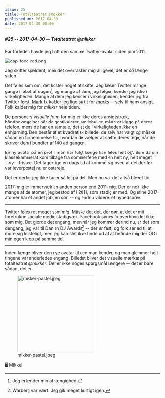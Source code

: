 ```yaml
---
issue: 25
title: Totalteatret @mikker
published_on: 2017-04-30
date: 2017-04-30 08:00
---
```


##### #25 -- 2017-04-30 -- Totalteatret @mikker

Før forleden havde jeg haft den samme Twitter-avatar siden juni 2011.

![cap-face-red.png](https://s3.brnbw.com/cap-face-red-YpdlvBAQqI.png)

Jeg skifter sjældent, men det overrasker mig alligevel, det er _så_ længe siden.

Det føles som om, det koster noget at skifte. Jeg læser Twitter mange gange i løbet af dagen[^1], og mange af dem, jeg følger, kender jeg ikke i virkeligheden. Mange af dem jeg kender i virkeligheden, kender jeg fra Twitter først. [Mark][] fx kalder jeg lige så tit for _[marks][]_ -- selv til hans ansigt. Folk kalder mig for _mikker_ hele tiden.

De personers _visuelle form_ for mig er ikke deres ansigtstræk, håndbevægelser når de gestikulerer, smilehuller, måde at kigge på deres telefon, mens de har en samtale, det at de i virkeligheden _ikke_ en enhjørning. Den består af et kvadratisk billede, de selv har valgt og måske sådan en fornemmelse for, hvordan de vælger at sætte deres tegn, når de skriver dem i bundter af 140 ad gangen.

En ny avatar på en profil, man har fulgt længe kan føles helt _off_. Som da din klassekammerat kom tilbage fra sommerferie med en helt ny, helt meget ..._ny_... frisure. Det tager lige en dags tid at komme sig over, at det der før var leverpostej nu er ostereje.

Det er derfor jeg ikke tager så let på det. Men nu var det altså blevet tid.

2017-mig er immervæk en anden person end 2011-mig. Der er nok ikke mange af de atomer, jeg bestod af i 2011, som stadig er med. Og mine 2017-atomer har et andet job, en søn -- og endnu vildere: et nyhedsbrev.

---

Twitter føles ret meget som _mig_. Måske det det, der gør, at det er mit foretrukne sociale medie stadigvæk. Facebook synes fx overhovedet ikke som mig. Det gjorde det engang, men når jeg kommer derind nu, er det som dengang, jeg var til Danish DJ Awards[^2] -- der _er_ fest, og folk ser ud til at more sig kosteligt, men jeg kan slet ikke finde ud af at befinde mig der OG i min egen krop på samme tid.

---

Inden længe bliver den nye avatar til den man kender, og man glemmer helt tingene var anderledes engang. Billedet bliver det visuelle mærkat på totalteatret _@mikker_. Der er ikke nogen spørgsmål længere -- det er bare sådan, det er.

<figure><img src="https://s3.brnbw.com/mikker-pastel-500-Na9hoiWyiE.jpeg" alt="mikker-pastel.jpeg" width="250" /><figcaption>mikker-pastel.jpeg</figcaption></figure>

🖥 Mikkel

[mark]: http://www.aftertherye.com
[marks]: https://twitter.com/marks

[^1]: Jeg erkender min afhængighed.
[^2]: Warberg var vært. Jeg gik meget hurtigt igen.
